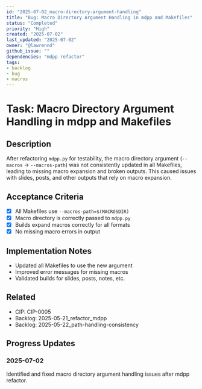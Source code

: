 ```yaml
---
id: "2025-07-02_macro-directory-argument-handling"
title: "Bug: Macro Directory Argument Handling in mdpp and Makefiles"
status: "Completed"
priority: "High"
created: "2025-07-02"
last_updated: "2025-07-02"
owner: "@lawrennd"
github_issue: ""
dependencies: "mdpp refactor"
tags:
- backlog
- bug
- macros
---
```


# Task: Macro Directory Argument Handling in mdpp and Makefiles

## Description

After refactoring `mdpp.py` for testability, the macro directory argument (`--macros` → `--macros-path`) was not consistently updated in all Makefiles, leading to missing macro expansion and broken outputs. This caused issues with slides, posts, and other outputs that rely on macro expansion.

## Acceptance Criteria

- [x] All Makefiles use `--macros-path=$(MACROSDIR)`
- [x] Macro directory is correctly passed to `mdpp.py`
- [x] Builds expand macros correctly for all formats
- [x] No missing macro errors in output

## Implementation Notes

- Updated all Makefiles to use the new argument
- Improved error messages for missing macros
- Validated builds for slides, posts, notes, etc.

## Related

- CIP: CIP-0005
- Backlog: 2025-05-21_refactor_mdpp
- Backlog: 2025-05-22_path-handling-consistency

## Progress Updates

### 2025-07-02
Identified and fixed macro directory argument handling issues after mdpp refactor. 